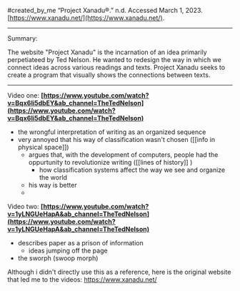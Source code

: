 #created_by_me 
“Project Xanadu®.” n.d. Accessed March 1, 2023. [https://www.xanadu.net/](https://www.xanadu.net/).

---
Summary:

The website "Project Xanadu" is the incarnation of an idea primarily perpetiateed by Ted Nelson. He wanted to redesign the way in which we connect ideas across various readings and texts. Project Xanadu seeks to create a program that visually shows the connections between texts. 

---

Video one: 
**[https://www.youtube.com/watch?v=Bqx6li5dbEY&ab_channel=TheTedNelson](https://www.youtube.com/watch?v=Bqx6li5dbEY&ab_channel=TheTedNelson)** 

- the wrongful interpretation of writing as an organized sequence 
- very annoyed that his way of classification wasn't chosen ([[info in physical space]])
	- argues that, with the development of computers, people had the oppurtunity to revolutionize writing ([[lines of history]] )
		- how classification systems affect the way we see and organize the world 
	- his way is better 
	- 

Video two:
**[https://www.youtube.com/watch?v=1yLNGUeHapA&ab_channel=TheTedNelson](https://www.youtube.com/watch?v=1yLNGUeHapA&ab_channel=TheTedNelson)** 
- describes paper as a prison of information 
	- ideas jumping off the page 
- the sworph (swoop morph)


Although i didn't directly use this as a reference, here is the original website that led me to the videos:
https://www.xanadu.net/ 